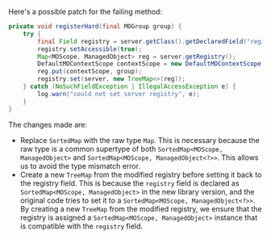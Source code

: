 Here's a possible patch for the failing method:

```java
private void registerHard(final MOGroup group) {
    try {
        final Field registry = server.getClass().getDeclaredField("registry");
        registry.setAccessible(true);
        Map<MOScope, ManagedObject> reg = server.getRegistry();
        DefaultMOContextScope contextScope = new DefaultMOContextScope(new OctetString(""), group.getScope());
        reg.put(contextScope, group);
        registry.set(server, new TreeMap<>(reg));
    } catch (NoSuchFieldException | IllegalAccessException e) {
        log.warn("could not set server registry", e);
    }
}
```

The changes made are:

* Replace `SortedMap` with the raw type `Map`. This is necessary because the raw type is a common supertype of both `SortedMap<MOScope, ManagedObject>` and `SortedMap<MOScope, ManagedObject<?>>`. This allows us to avoid the type mismatch error.
* Create a new `TreeMap` from the modified registry before setting it back to the registry field. This is because the `registry` field is declared as `SortedMap<MOScope, ManagedObject>` in the new library version, and the original code tries to set it to a `SortedMap<MOScope, ManagedObject<?>>`. By creating a new `TreeMap` from the modified registry, we ensure that the registry is assigned a `SortedMap<MOScope, ManagedObject>` instance that is compatible with the `registry` field.